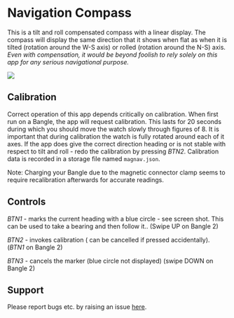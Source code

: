 # Navigation Compass

This is a tilt and roll compensated compass with a linear display. The compass will  display the same direction that it shows when flat as when it is tilted (rotation around the W-S axis) or rolled (rotation around the N-S) axis. *Even with compensation, it would be beyond foolish to rely solely on this app for any serious navigational purpose.*

![](screenshot.jpg)

## Calibration

Correct operation of this app depends critically on calibration. When first run on a Bangle, the app will request calibration. This lasts for 20 seconds during which you should move the watch slowly through figures of 8. It is important that during calibration the watch is  fully rotated around each of it axes. If the app does give the correct direction heading or is not stable with respect to tilt and roll - redo the calibration by pressing *BTN2*. Calibration data is recorded in a storage file named `magnav.json`. 

Note: Charging your Bangle due to the magnetic connector clamp seems to require recalibration afterwards for accurate readings.

## Controls

*BTN1* - marks the current heading with a blue circle - see screen shot. This can be used to take a bearing and then follow it..
(Swipe UP on Bangle 2)

*BTN2* - invokes calibration ( can be cancelled if pressed accidentally).
(*BTN1* on Bangle 2)

*BTN3* - cancels the marker (blue circle not displayed)
(swipe DOWN on Bangle 2)


## Support

Please report bugs etc. by raising an issue [here](https://github.com/jeffmer/JeffsBangleAppsDev).